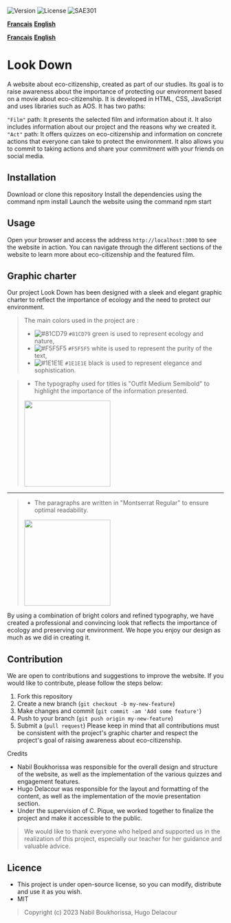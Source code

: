 ![Version](https://img.shields.io/badge/version-1.0.0-green.svg) 
![License](https://img.shields.io/badge/license-MIT-green.svg) 
![SAE301](https://img.shields.io/github/repo-size/M-U-C-K-A/SAE301)

[**Francais**](https://github.com/ryul1206/multilingual-markdown/blob/master/README.md)
[**English**](https://github.com/ryul1206/multilingual-markdown/blob/master/README.en.md)

[**Francais**](https://github.com/M-U-C-K-A/SAE301/main/README.md)
[**English**](https://github.com/M-U-C-K-A/SAE301/main/README.en.md)

# Look Down
A website about eco-citizenship, created as part of our studies. Its goal is to raise awareness about the importance of protecting our environment based on a movie about eco-citizenship. It is developed in HTML, CSS, JavaScript and uses libraries such as AOS.
It has two paths:

`"Film"` path: It presents the selected film and information about it. It also includes information about our project and the reasons why we created it.
`"Act"` path: It offers quizzes on eco-citizenship and information on concrete actions that everyone can take to protect the environment. It also allows you to commit to taking actions and share your commitment with your friends on social media.

## Installation
Download or clone this repository
Install the dependencies using the command npm install
Launch the website using the command npm start

## Usage
Open your browser and access the address `http://localhost:3000` to see the website in action. You can navigate through the different sections of the website to learn more about eco-citizenship and the featured film.

## Graphic charter
Our project Look Down has been designed with a sleek and elegant graphic charter to reflect the importance of ecology and the need to protect our environment.

> The main colors used in the project are :
>- ![#81CD79](https://placehold.co/15x15/81CD79/81CD79.png) `#81CD79` green is used to represent ecology and nature,
>- ![#F5F5F5](https://placehold.co/15x15/F5F5F5/F5F5F5.png) `#F5F5F5` white is used to represent the purity of the text,
>- ![#1E1E1E](https://placehold.co/15x15/1E1E1E/1E1E1E.png) `#1E1E1E` black is used to represent elegance and sophistication.

>- The typography used for titles is "Outfit Medium Semibold" to highlight the importance of the information presented.
> <img src="https://pbs.twimg.com/media/FExQ5rhWYAk4H30.png" height="200">
---
>- The paragraphs are written in "Montserrat Regular" to ensure optimal readability.
> <img src="https://global-uploads.webflow.com/6262d15f87c1ba2d767ce245/6262e212e47c9580030e422d_60570e30650af1d9b7b03cde_montserrat.png" height="200">

By using a combination of bright colors and refined typography, we have created a professional and convincing look that reflects the importance of ecology and preserving our environment. We hope you enjoy our design as much as we did in creating it.

## Contribution
We are open to contributions and suggestions to improve the website. If you would like to contribute, please follow the steps below:

1. Fork this repository
2. Create a new branch (`git checkout -b my-new-feature`)
3. Make changes and commit (`git commit -am 'Add some feature'`)
4. Push to your branch (`git push origin my-new-feature`)
5. Submit a (`pull request`)
Please keep in mind that all contributions must be consistent with the project's graphic charter and respect the project's goal of raising awareness about eco-citizenship.

Credits
- Nabil Boukhorissa was responsible for the overall design and structure of the website, as well as the implementation of the various quizzes and engagement features.
- Hugo Delacour was responsible for the layout and formatting of the content, as well as the implementation of the movie presentation section.
- Under the supervision of C. Pique, we worked together to finalize the project and make it accessible to the public.

>We would like to thank everyone who helped and supported us in the realization of this project, especially our teacher for her guidance and valuable advice.

## Licence
- This project is under open-source license, so you can modify, distribute and use it as you wish.
- MIT
<blockquote>Copyright (c) 2023 Nabil Boukhorissa, Hugo Delacour</blockquote>
